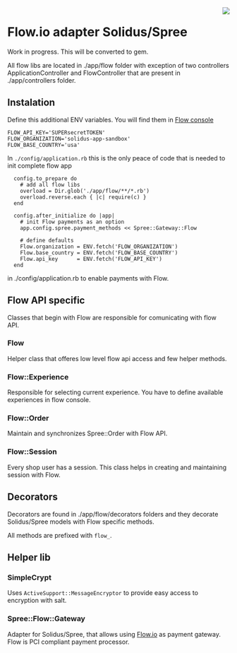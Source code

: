 <img align="right" src="http://i.imgur.com/tov8bTw.png">

# Flow.io adapter Solidus/Spree

Work in progress. This will be converted to gem.

All flow libs are located in ./app/flow folder with exception of two controllers
ApplicationController and FlowController that are present in ./app/controllers folder.


## Instalation

Define this additional ENV variables. You will find them in [Flow console](https://console.flow.io)

```
FLOW_API_KEY='SUPERsecretTOKEN'
FLOW_ORGANIZATION='solidus-app-sandbox'
FLOW_BASE_COUNTRY='usa'
```

In ```./config/application.rb``` this is the only peace of code that is needed to
init complete flow app

```
  config.to_prepare do
    # add all flow libs
    overload = Dir.glob('./app/flow/**/*.rb')
    overload.reverse.each { |c| require(c) }
  end

  config.after_initialize do |app|
    # init Flow payments as an option
    app.config.spree.payment_methods << Spree::Gateway::Flow

    # define defaults
    Flow.organization = ENV.fetch('FLOW_ORGANIZATION')
    Flow.base_country = ENV.fetch('FLOW_BASE_COUNTRY')
    Flow.api_key      = ENV.fetch('FLOW_API_KEY')
  end
```

in ./config/application.rb to enable payments with Flow.

## Flow API specific

Classes that begin with Flow are responsible for comunicating with flow API.

### Flow

Helper class that offeres low level flow api access and few helper methods.

### Flow::Experience

Responsible for selecting current experience. You have to define available experiences in flow console.

### Flow::Order

Maintain and synchronizes Spree::Order with Flow API.

### Flow::Session

Every shop user has a session. This class helps in creating and maintaining session with Flow.

## Decorators

Decorators are found in ./app/flow/decorators folders and they decorate Solidus/Spree models with Flow specific methods.

All methods are prefixed with ```flow_```.

## Helper lib

### SimpleCrypt

Uses ```ActiveSupport::MessageEncryptor``` to provide easy access to encryption with salt.

### Spree::Flow::Gateway

Adapter for Solidus/Spree, that allows using [Flow.io](https://www.flow.io) as payment gateway. Flow is PCI compliant payment processor.



